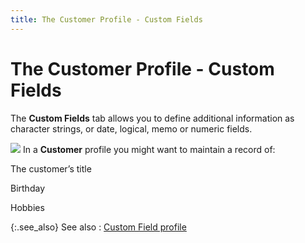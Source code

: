 ```yaml
---
title: The Customer Profile - Custom Fields
---
```


# The Customer Profile - Custom Fields


The **Custom Fields** tab allows  you to define additional information as character strings, or date, logical,  memo or numeric fields.


![]({{site.mc_baseurl}}/img/example.gif) In a  **Customer** profile you might want  to maintain a record of:


The customer’s title


Birthday


Hobbies


{:.see_also}
See also
: [Custom  Field profile]({{site.sc_chm}}/options/miscellaneous-set-up/custom-fields/custom_fields_setupco.html)
